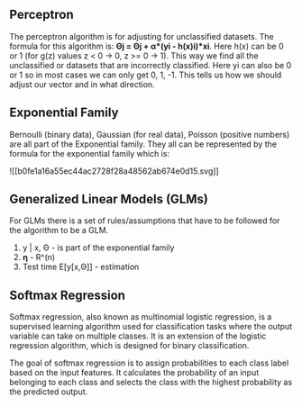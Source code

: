 
## Perceptron

The perceptron algorithm is for adjusting for unclassified datasets. The formula for this algorithm is:
**Θj  =  Θj + α\*(yi -  h(x)i)\*xi**.
Here h(x) can be 0 or 1 (for g(z) values z < 0 -> 0, z >= 0  -> 1). This way we find all the unclassified or datasets that are incorrectly classified. Here yi can also be 0 or 1 so in most cases we can only get 0, 1, -1. This tells us how we should adjust our vector and in what direction.

## Exponential Family

Bernoulli (binary data), Gaussian (for real data), Poisson (positive numbers) are all part of the Exponential family. They all can be represented by the formula for the exponential family which is:

![[b0fe1a16a55ec44ac2728f28a48562ab674e0d15.svg]]

## Generalized Linear Models  (GLMs)

For GLMs there is a set of rules/assumptions that have to be followed for the algorithm to be a GLM.

1. y | x, Θ - is part of the exponential family
2. **η** - R^(n)
3. Test time E\[y\[x,Θ]] - estimation

## Softmax Regression

Softmax regression, also known as multinomial logistic regression, is a supervised learning algorithm used for classification tasks where the output variable can take on multiple classes. It is an extension of the logistic regression algorithm, which is designed for binary classification.

The goal of softmax regression is to assign probabilities to each class label based on the input features. It calculates the probability of an input belonging to each class and selects the class with the highest probability as the predicted output.

